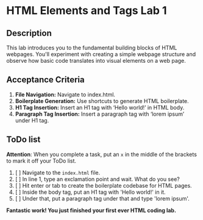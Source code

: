 # HTML Elements and Tags Lab 1

## Description
This lab introduces you to the fundamental building blocks of HTML webpages. You'll experiment with creating a simple webpage structure and observe how basic code translates into visual elements on a web page.

## Acceptance Criteria
1. **File Navigation:** Navigate to index.html.
2. **Boilerplate Generation:** Use shortcuts to generate HTML boilerplate.
3. **H1 Tag Insertion:** Insert an H1 tag with ‘Hello world!’ in HTML body.
4. **Paragraph Tag Insertion:** Insert a paragraph tag with ‘lorem ipsum’ under H1 tag.

## ToDo list
**Attention**: When you complete a task, put an `x` in the middle of the brackets to mark it off your ToDo list.

1. [ ] Navigate to the `index.html` file. 
2. [ ] In line 1, type an exclamation point and wait. What do you see?
3. [ ] Hit enter or tab to create the boilerplate codebase for HTML pages. 
4. [ ] Inside the body tag, put an H1 tag with 'Hello world!' in it. 
5. [ ] Under that, put a paragraph tag under that and type 'lorem ipsum'. 
 
**Fantastic work! You just finished your first ever HTML coding lab.**


